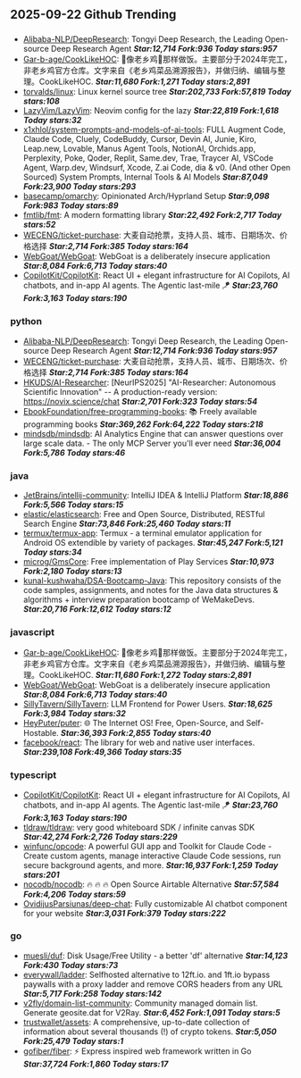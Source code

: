 ## 2025-09-22 Github Trending

### 
* [Alibaba-NLP/DeepResearch](https://github.com/Alibaba-NLP/DeepResearch): Tongyi Deep Research, the Leading Open-source Deep Research Agent ***Star:12,714 Fork:936 Today stars:957***
* [Gar-b-age/CookLikeHOC](https://github.com/Gar-b-age/CookLikeHOC): 🥢像老乡鸡🐔那样做饭。主要部分于2024年完工，非老乡鸡官方仓库。文字来自《老乡鸡菜品溯源报告》，并做归纳、编辑与整理。CookLikeHOC. ***Star:11,680 Fork:1,271 Today stars:2,891***
* [torvalds/linux](https://github.com/torvalds/linux): Linux kernel source tree ***Star:202,733 Fork:57,819 Today stars:108***
* [LazyVim/LazyVim](https://github.com/LazyVim/LazyVim): Neovim config for the lazy ***Star:22,819 Fork:1,618 Today stars:32***
* [x1xhlol/system-prompts-and-models-of-ai-tools](https://github.com/x1xhlol/system-prompts-and-models-of-ai-tools): FULL Augment Code, Claude Code, Cluely, CodeBuddy, Cursor, Devin AI, Junie, Kiro, Leap.new, Lovable, Manus Agent Tools, NotionAI, Orchids.app, Perplexity, Poke, Qoder, Replit, Same.dev, Trae, Traycer AI, VSCode Agent, Warp.dev, Windsurf, Xcode, Z.ai Code, dia & v0. (And other Open Sourced) System Prompts, Internal Tools & AI Models ***Star:87,049 Fork:23,900 Today stars:293***
* [basecamp/omarchy](https://github.com/basecamp/omarchy): Opinionated Arch/Hyprland Setup ***Star:9,098 Fork:983 Today stars:89***
* [fmtlib/fmt](https://github.com/fmtlib/fmt): A modern formatting library ***Star:22,492 Fork:2,717 Today stars:52***
* [WECENG/ticket-purchase](https://github.com/WECENG/ticket-purchase): 大麦自动抢票，支持人员、城市、日期场次、价格选择 ***Star:2,714 Fork:385 Today stars:164***
* [WebGoat/WebGoat](https://github.com/WebGoat/WebGoat): WebGoat is a deliberately insecure application ***Star:8,084 Fork:6,713 Today stars:40***
* [CopilotKit/CopilotKit](https://github.com/CopilotKit/CopilotKit): React UI + elegant infrastructure for AI Copilots, AI chatbots, and in-app AI agents. The Agentic last-mile 🪁 ***Star:23,760 Fork:3,163 Today stars:190***

### python
* [Alibaba-NLP/DeepResearch](https://github.com/Alibaba-NLP/DeepResearch): Tongyi Deep Research, the Leading Open-source Deep Research Agent ***Star:12,714 Fork:936 Today stars:957***
* [WECENG/ticket-purchase](https://github.com/WECENG/ticket-purchase): 大麦自动抢票，支持人员、城市、日期场次、价格选择 ***Star:2,714 Fork:385 Today stars:164***
* [HKUDS/AI-Researcher](https://github.com/HKUDS/AI-Researcher): [NeurIPS2025] "AI-Researcher: Autonomous Scientific Innovation" -- A production-ready version: https://novix.science/chat ***Star:2,701 Fork:323 Today stars:54***
* [EbookFoundation/free-programming-books](https://github.com/EbookFoundation/free-programming-books): 📚 Freely available programming books ***Star:369,262 Fork:64,222 Today stars:218***
* [mindsdb/mindsdb](https://github.com/mindsdb/mindsdb): AI Analytics Engine that can answer questions over large scale data. - The only MCP Server you'll ever need ***Star:36,004 Fork:5,786 Today stars:46***

### java
* [JetBrains/intellij-community](https://github.com/JetBrains/intellij-community): IntelliJ IDEA & IntelliJ Platform ***Star:18,886 Fork:5,566 Today stars:15***
* [elastic/elasticsearch](https://github.com/elastic/elasticsearch): Free and Open Source, Distributed, RESTful Search Engine ***Star:73,846 Fork:25,460 Today stars:11***
* [termux/termux-app](https://github.com/termux/termux-app): Termux - a terminal emulator application for Android OS extendible by variety of packages. ***Star:45,247 Fork:5,121 Today stars:34***
* [microg/GmsCore](https://github.com/microg/GmsCore): Free implementation of Play Services ***Star:10,973 Fork:2,180 Today stars:13***
* [kunal-kushwaha/DSA-Bootcamp-Java](https://github.com/kunal-kushwaha/DSA-Bootcamp-Java): This repository consists of the code samples, assignments, and notes for the Java data structures & algorithms + interview preparation bootcamp of WeMakeDevs. ***Star:20,716 Fork:12,612 Today stars:12***

### javascript
* [Gar-b-age/CookLikeHOC](https://github.com/Gar-b-age/CookLikeHOC): 🥢像老乡鸡🐔那样做饭。主要部分于2024年完工，非老乡鸡官方仓库。文字来自《老乡鸡菜品溯源报告》，并做归纳、编辑与整理。CookLikeHOC. ***Star:11,680 Fork:1,272 Today stars:2,891***
* [WebGoat/WebGoat](https://github.com/WebGoat/WebGoat): WebGoat is a deliberately insecure application ***Star:8,084 Fork:6,713 Today stars:40***
* [SillyTavern/SillyTavern](https://github.com/SillyTavern/SillyTavern): LLM Frontend for Power Users. ***Star:18,625 Fork:3,984 Today stars:32***
* [HeyPuter/puter](https://github.com/HeyPuter/puter): 🌐 The Internet OS! Free, Open-Source, and Self-Hostable. ***Star:36,393 Fork:2,855 Today stars:40***
* [facebook/react](https://github.com/facebook/react): The library for web and native user interfaces. ***Star:239,108 Fork:49,366 Today stars:35***

### typescript
* [CopilotKit/CopilotKit](https://github.com/CopilotKit/CopilotKit): React UI + elegant infrastructure for AI Copilots, AI chatbots, and in-app AI agents. The Agentic last-mile 🪁 ***Star:23,760 Fork:3,163 Today stars:190***
* [tldraw/tldraw](https://github.com/tldraw/tldraw): very good whiteboard SDK / infinite canvas SDK ***Star:42,274 Fork:2,726 Today stars:229***
* [winfunc/opcode](https://github.com/winfunc/opcode): A powerful GUI app and Toolkit for Claude Code - Create custom agents, manage interactive Claude Code sessions, run secure background agents, and more. ***Star:16,937 Fork:1,259 Today stars:201***
* [nocodb/nocodb](https://github.com/nocodb/nocodb): 🔥 🔥 🔥 Open Source Airtable Alternative ***Star:57,584 Fork:4,206 Today stars:59***
* [OvidijusParsiunas/deep-chat](https://github.com/OvidijusParsiunas/deep-chat): Fully customizable AI chatbot component for your website ***Star:3,031 Fork:379 Today stars:222***

### go
* [muesli/duf](https://github.com/muesli/duf): Disk Usage/Free Utility - a better 'df' alternative ***Star:14,123 Fork:430 Today stars:73***
* [everywall/ladder](https://github.com/everywall/ladder): Selfhosted alternative to 12ft.io. and 1ft.io bypass paywalls with a proxy ladder and remove CORS headers from any URL ***Star:5,717 Fork:258 Today stars:142***
* [v2fly/domain-list-community](https://github.com/v2fly/domain-list-community): Community managed domain list. Generate geosite.dat for V2Ray. ***Star:6,452 Fork:1,091 Today stars:5***
* [trustwallet/assets](https://github.com/trustwallet/assets): A comprehensive, up-to-date collection of information about several thousands (!) of crypto tokens. ***Star:5,050 Fork:25,479 Today stars:1***
* [gofiber/fiber](https://github.com/gofiber/fiber): ⚡️ Express inspired web framework written in Go ***Star:37,724 Fork:1,860 Today stars:17***
